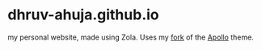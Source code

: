 # dhruv-ahuja.github.io
my personal website, made using Zola. Uses my [fork](https://github.com/dhruv-ahuja/apollo-custom/tree/main) of the [Apollo](https://github.com/not-matthias/apollo) theme. 
